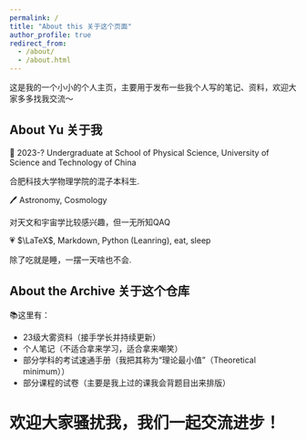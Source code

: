 ```yaml
---
permalink: /
title: "About this 关于这个页面"
author_profile: true
redirect_from: 
  - /about/
  - /about.html
---
```


这是我的一个小小的个人主页，主要用于发布一些我个人写的笔记、资料，欢迎大家多多找我交流～

## About Yu 关于我
📖 2023-?  Undergraduate at School of Physical Science, University of Science and Technology of China

合肥科技大学物理学院的混子本科生.

🖊️ Astronomy, Cosmology

对天文和宇宙学比较感兴趣，但一无所知QAQ

💗 $\LaTeX$, Markdown, Python (Leanring), eat, sleep

除了吃就是睡，一摆一天啥也不会.

## About the Archive 关于这个仓库
📚这里有：
- 23级大雾资料（接手学长并持续更新）
- 个人笔记（不适合拿来学习，适合拿来嘲笑）
- 部分学科的考试速通手册（我把其称为“理论最小值”（Theoretical minimum））
- 部分课程的试卷（主要是我上过的课我会背题目出来排版）

# 欢迎大家骚扰我，我们一起交流进步！
